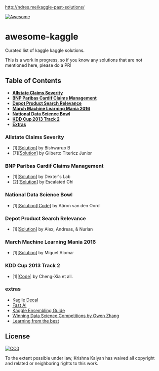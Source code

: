 http://ndres.me/kaggle-past-solutions/

[![Awesome](https://cdn.rawgit.com/sindresorhus/awesome/d7305f38d29fed78fa85652e3a63e154dd8e8829/media/badge.svg)](https://github.com/sindresorhus/awesome)

# awesome-kaggle
Curated list of kaggle kaggle solutions.

This is a work in progress, so if you know any solutions that are not mentioned here, please do a PR!

## Table of Contents
* **[Allstate Claims Severity](#allstate-claims-severity)**
* **[BNP Paribas Cardif Claims Management](#bnp-paribas-cardif-claims-management)**
* **[Depot Product Search Relevance](#depot-product-search-relevance)**
* **[March Machine Learning Mania 2016](#march-machine-learning-mania-2016)** 
* **[National Data Science Bowl](#national-data-science-bowl)** 
* **[KDD Cup 2013 Track 2](#kdd-cup-2013-track-2)** 
* **[Extras](#extras)** 

### Allstate Claims Severity
- [1][[Solution](https://www.kaggle.com/c/allstate-claims-severity/discussion/26416)] by Bishwarup B
- [7][[Solution](https://www.kaggle.com/c/allstate-claims-severity/discussion/26537)] by Gilberto Titericz Junior

### BNP Paribas Cardif Claims Management
- [1][[Solution](https://www.kaggle.com/c/bnp-paribas-cardif-claims-management/forums/t/20247/1-dexter-s-lab-winning-solution)] by Dexter's Lab
- [2][[Solution](https://www.kaggle.com/c/bnp-paribas-cardif-claims-management/forums/t/20252/escalated-chi-2nd-place-solution)] by Escalated Chi

### National Data Science Bowl

- [1][[Solution](http://benanne.github.io/2015/03/17/plankton.html)][[Code](https://github.com/benanne/kaggle-ndsb)] by Aäron van den Oord

### Depot Product Search Relevance

- [1][[Solution](http://blog.kaggle.com/2016/05/18/home-depot-product-search-relevance-winners-interview-1st-place-alex-andreas-nurlan/)] by Alex, Andreas, & Nurlan


### March Machine Learning Mania 2016

- [1][[Solution](http://blog.kaggle.com/2016/05/10/march-machine-learning-mania-2016-winners-interview-1st-place-miguel-alomar/)] by Miguel Alomar


### KDD Cup 2013 Track 2

- [1][[Code](https://github.com/kdd-cup-2013-ntu/track2)] by Cheng-Xia et all.

### extras

- [Kaglle Decal](https://www.youtube.com/watch?v=RUrXA9koSCw&list=PLe1ZejL9wM_4qG-EEM4iqudPKGKdZG-6h&index=1)
- [Fast AI](http://www.fast.ai/)
- [Kaggle Ensembling Guide](http://mlwave.com/kaggle-ensembling-guide/)
- [Winning Data Science Competitions by Owen Zhang](http://de.slideshare.net/ShangxuanZhang/winning-data-science-competitions-presented-by-owen-zhang)
- [Learning from the best](http://blog.kaggle.com/2014/08/01/learning-from-the-best/)

## License

[![CC0](https://licensebuttons.net/p/zero/1.0/88x31.png)](http://creativecommons.org/publicdomain/zero/1.0/)

To the extent possible under law, Krishna Kalyan has waived all copyright and related or neighboring rights to this work.